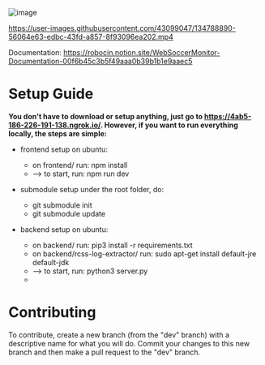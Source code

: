 ![image](https://user-images.githubusercontent.com/43099047/134787866-4d5a90b9-355d-41aa-83c3-af2c984e3867.png)

https://user-images.githubusercontent.com/43099047/134788890-56064e63-edbc-43fd-a857-8f93096ea202.mp4

Documentation: https://robocin.notion.site/WebSoccerMonitor-Documentation-00f6b45c3b5f49aaa0b39b1b1e9aaec5

# Setup Guide
**You don't have to download or setup anything, just go to https://4ab5-186-226-191-138.ngrok.io/. However, if you want to run everything locally, the steps are simple:**
- frontend setup on ubuntu:
    - on frontend/ run: npm install
    - --> to start, run: npm run dev

- submodule setup
    under the root folder, do:
    - git submodule init
    - git submodule update
    
- backend setup on ubuntu:
    - on backend/ run: pip3 install -r requirements.txt
    - on backend/rcss-log-extractor/ run: sudo apt-get install default-jre default-jdk
    - --> to start, run: python3 server.py
    - 
# Contributing
To contribute, create a new branch (from the "dev" branch) with a descriptive name for what you will do. Commit your changes to this new branch and then make a pull request to the "dev" branch.
